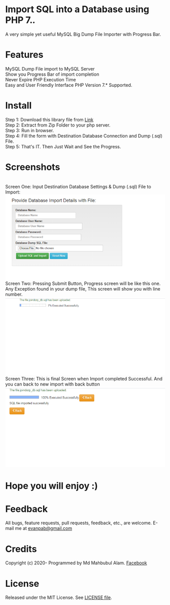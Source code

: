 # Import SQL into a Database using PHP 7.*.*
A very simple yet useful MySQL Big Dump File Importer with Progress Bar.

# Features
MySQL Dump File import to MySQL Server<br/>
Show you Progress Bar of import completion<br/>
Never Expire PHP Execution Time<br/>
Easy and User Friendly Interface
PHP Version 7.* Supported.

# Install
Step 1: Download this library file from [Link](https://github.com/evan06alam/Import-SQL-into-a-Database-using-PHP-7.git)<br/>
Step 2: Extract from Zip Folder to your php server.<br/>
Step 3: Run in browser.<br/>
Step 4: Fill the form with Destination Database Connection and Dump (.sql) File.<br/>
Step 5: That's IT. Then Just Wait and See the Progress.

# Screenshots
<br>Screen One: Input Destination Database Settings & Dump (.sql) File to Import:
![First Screen](https://raw.githubusercontent.com/evan06alam/Import-SQL-into-a-Database-using-PHP-7/master/first_screen.png)
<br>Screen Two: Pressing Submit Button, Progress screen will be like this one. Any Exception found in your dump file, This screen will show you with line number.
![Second Screen](https://raw.githubusercontent.com/evan06alam/Import-SQL-into-a-Database-using-PHP-7/master/second_screen.png)
<br>Screen Three: This is final Screen when Import completed Successful. And you can back to new import with back button
![Final Screen](https://raw.githubusercontent.com/evan06alam/Import-SQL-into-a-Database-using-PHP-7/master/final_screen.png)

# Hope you will enjoy :)

# Feedback
All bugs, feature requests, pull requests, feedback, etc., are welcome. E-mail me at evanpab@gmail.com

# Credits
Copyright (c) 2020- Programmed by Md Mahbubul Alam. [Facebook](https://www.facebook.com/evanpab)

# License
Released under the MIT License. See [LICENSE file](https://github.com/evan06alam/Import-SQL-into-a-Database-using-PHP-7/blob/master/LICENSE).

